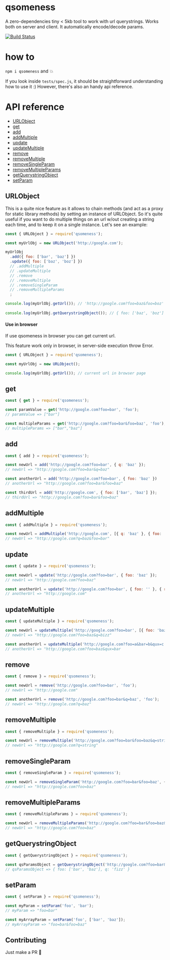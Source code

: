 # qsomeness
A zero-dependencies tiny < 5kb tool to work with url querystrings. Works both on server and client. It automatically encode/decode params.

[![Build Status](https://travis-ci.org/stecb/qsomeness.svg?branch=master)](https://travis-ci.org/stecb/qsomeness)

# how to
`npm i qsomeness` and 💥

If you look inside `tests/spec.js`, it should be straightforward understanding how to use it :)
However, there's also an handy api reference.

# API reference

* [URLObject](#urlobject)
* [get](#get)
* [add](#add)
* [addMultiple](#addmultiple)
* [update](#update)
* [updateMultiple](#updatemultiple)
* [remove](#remove)
* [removeMultiple](#removemultiple)
* [removeSingleParam](#removesingleparam)
* [removeMultipleParams](#removemultipleparams)
* [getQuerystringObject](#getquerystringobject)
* [setParam](#setparam)

URLObject
---

This is a quite nice feature as it allows to chain methods (and act as a proxy for static library methods) by setting an instance of URLObject. So it's quite useful if you want to do multiple things on an url w/out creating a string each time, and to keep it on a single instance. Let's see an example:

```js
const { URLObject } = require('qsomeness');

const myUrlObj = new URLObject('http://google.com');

myUrlObj
  .add({ foo: ['bar', 'baz'] })
  .update({ foo: ['baz', 'boz'] })
  // .addMultiple
  // .updateMultiple
  // .remove
  // .removeMultiple
  // .removeSingleParam
  // .removeMultipleParams
  ;

console.log(myUrlObj.getUrl()); // 'http://google.com?foo=baz&foo=boz'
    
console.log(myUrlObj.getQuerystringObject()); // { foo: ['baz', 'boz'] };

```

#### Use in browser

If use qsomeness in browser you can get current url. 

This feature work only in browser, in server-side execution throw Error.

```js 
const { URLObject } = require('qsomeness');

const myUrlObj = new URLObject();

console.log(myUrlObj.getUrl()); // current url in browser page

```

get
---
```js
const { get } = require('qsomeness');

const paramValue = get('http://google.com?foo=bar', 'foo');
// paramValue => ["bar"]

const multipleParams = get('http://google.com?foo=bar&foo=baz', 'foo');
// multipleParams => ["bar","baz"]

```

add
---
```js
const { add } = require('qsomeness');

const newUrl = add('http://google.com?foo=bar', { q: 'baz' });
// newUrl => "http://google.com?foo=bar&q=baz"

const anotherUrl = add('http://google.com?foo=bar', { foo: 'baz' })
// anotherUrl => "http://google.com?foo=bar&foo=baz"

const thirdUrl = add('http://google.com', { foo: ['bar', 'baz'] });
// thirdUrl => "http://google.com?foo=bar&foo=baz"

```

addMultiple
---
```js
const { addMultiple } = require('qsomeness');

const newUrl = addMultiple('http://google.com', [{ q: 'baz' }, { foo: 'bar' }]);
// newUrl => "http://google.com?q=baz&foo=bar"

```

update
---
```js
const { update } = require('qsomeness');

const newUrl = update('http://google.com?foo=bar', { foo: 'baz' });
// newUrl => "http://google.com?foo=baz"

const anotherUrl = update('http://google.com?foo=bar', { foo: '' }, { removeEmpty: true });
// anotherUrl => "http://google.com"

```

updateMultiple
---
```js
const { updateMultiple } = require('qsomeness');

const newUrl = updateMultiple('http://google.com?foo=bar', [{ foo: 'baz' }, { q: 'bizz' }]);
// newUrl => "http://google.com?foo=baz&q=bizz"

const anotherUrl = updateMultiple('http://google.com?foo=a&bar=b&qux=c', [{ foo: 'baz' }, { bar: null }, { qux: 'bar' }], { removeEmpty: true });
// anotherUrl => "http://google.com?foo=baz&qux=bar

```

remove
---
```js
const { remove } = require('qsomeness');

const newUrl = remove('http://google.com?foo=bar', 'foo');
// newUrl => "http://google.com"

const anotherUrl = remove('http://google.com?foo=bar&q=baz', 'foo');
// newUrl => "http://google.com?q=baz"

```

removeMultiple
---
```js
const { removeMultiple } = require('qsomeness');

const newUrl = removeMultiple('http://google.com?foo=bar&foo=baz&q=string&key=val', ['foo', 'key']);
// newUrl => "http://google.com?q=string"

```

removeSingleParam
---
```js
const { removeSingleParam } = require('qsomeness');

const newUrl = removeSingleParam('http://google.com?foo=bar&foo=baz', { foo: 'bar' });
// newUrl => "http://google.com?foo=baz"

```

removeMultipleParams
---
```js
const { removeMultipleParams } = require('qsomeness');

const newUrl = removeMultipleParams('http://google.com?foo=bar&foo=baz&q=string', [{ foo: 'bar' }, { q: 'string' }]);
// newUrl => "http://google.com?foo=baz"

```


getQuerystringObject
---
```js
const { getQuerystringObject } = require('qsomeness');

const qsParamsObject = getQuerystringObject('http://google.com?foo=bar&foo=baz&q=fizz');
// qsParamsObject => { foo: ['bar', 'baz'], q: 'fizz' }

```

setParam
---
```js
const { setParam } = require('qsomeness');

const myParam = setParam('foo', 'bar');
// myParam => "foo=bar"

const myArrayParam = setParam('foo', ['bar', 'baz']);
// myArrayParam => "foo=bar&foo=baz"
```

## Contributing

Just make a PR 🍺
